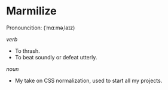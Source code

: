# Marmilize

Pronouncition: (ˈmɑːməˌlaɪz)

*verb*

* To thrash.
* To beat soundly or defeat utterly.

*noun*

* My take on CSS normalization, used to start all my projects.
